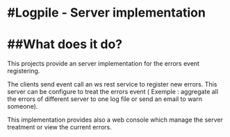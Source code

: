 #Logpile - Server implementation
=======
##What does it do?  
=======
This projects provide an server implementation for the errors event registering. 

The clients send event call an ws rest service to register new errors. This server can be configure to treat the errors event ( Exemple : aggregate all the errors of different server to one log file or send an email to warn someone).

This implementation provides also a web console which manage the server treatment or view the current errors.   
